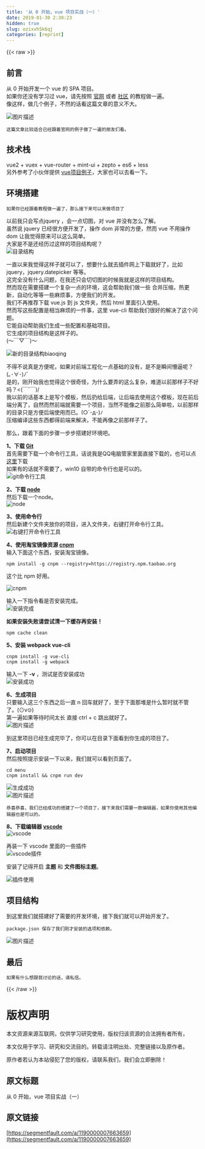 ```yaml
---
title: '从 0 开始，vue 项目实战（一）' 
date: 2019-01-30 2:30:23
hidden: true
slug: ozixvh5k6qj
categories: [reprint]
---
```


{{< raw >}}

                    
<h2 id="articleHeader0">前言</h2>
<p>从 0 开始开发一个 vue 的 SPA 项目。<br>如果你还没有学习过 vue，请先按照 <a href="http://cn.vuejs.org/" rel="nofollow noreferrer" target="_blank">官网</a> 或者 <a href="https://vuefe.cn/v2/guide/" rel="nofollow noreferrer" target="_blank">社区</a> 的教程做一遍。<br>像这样，做几个例子，不然的话看这篇文章的意义不大。</p>
<p><span class="img-wrap"><img data-src="/img/bVGjI8?w=1425&amp;h=763" src="https://static.alili.tech/img/bVGjI8?w=1425&amp;h=763" alt="图片描述" title="图片描述" style="cursor: pointer; display: inline;"></span></p>
<div class="widget-codetool" style="display:none;">
      <div class="widget-codetool--inner">
      <span class="selectCode code-tool" data-toggle="tooltip" data-placement="top" title="" data-original-title="全选"></span>
      <span type="button" class="copyCode code-tool" data-toggle="tooltip" data-placement="top" data-clipboard-text="这篇文章比较适合已经跟着官网的例子做了一遍的朋友们看。
" title="" data-original-title="复制"></span>
      <span type="button" class="saveToNote code-tool" data-toggle="tooltip" data-placement="top" title="" data-original-title="放进笔记"></span>
      </div>
      </div><pre class="hljs"><code>这篇文章比较适合已经跟着官网的例子做了一遍的朋友们看。
</code></pre>
<h2 id="articleHeader1">技术栈</h2>
<p>vue2 + vuex + vue-router + mint-ui + zepto + es6 + less<br>另外参考了小伙伴提供  <a href="https://github.com/shinygang/Vue-cnodejs" rel="nofollow noreferrer" target="_blank">vue项目例子</a>，大家也可以去看一下。</p>
<h2 id="articleHeader2">环境搭建</h2>
<div class="widget-codetool" style="display:none;">
      <div class="widget-codetool--inner">
      <span class="selectCode code-tool" data-toggle="tooltip" data-placement="top" title="" data-original-title="全选"></span>
      <span type="button" class="copyCode code-tool" data-toggle="tooltip" data-placement="top" data-clipboard-text="如果你已经跟着教程做一遍了，那么接下来可以来做项目了" title="" data-original-title="复制"></span>
      <span type="button" class="saveToNote code-tool" data-toggle="tooltip" data-placement="top" title="" data-original-title="放进笔记"></span>
      </div>
      </div><pre class="hljs"><code style="word-break: break-word; white-space: initial;">如果你已经跟着教程做一遍了，那么接下来可以来做项目了</code></pre>
<p>以前我只会写点jquery ，会一点切图，对 vue 并没有怎么了解。<br>虽然说 jquery 已经很方便开发了，操作 dom 非常的方便，然而 vue 不用操作 dom 让我觉得原来可以这么简单。<br>大家是不是还经历过这样的项目结构呢？<br><span class="img-wrap"><img data-src="/img/bVGjdz?w=172&amp;h=124" src="https://static.alili.tech/img/bVGjdz?w=172&amp;h=124" alt="目录结构" title="目录结构" style="cursor: pointer; display: inline;"></span></p>
<p>一直以来我觉得这样子就可以了，想要什么就去插件网上下载就好了，比如 jquery，jquery.datepicker 等等。<br>这完全没有什么问题，在我还只会切切图的时候我就是这样的项目结构。<br>然而现在需要搭建一个复杂一点的环境，这会帮助我们做一些 合并压缩，热更新，自动化等等一些麻烦事，方便我们的开发。<br>我们不再推荐下载 vue.js 到 js 文件夹，然后 html 里面引入使用。<br>然而写这些配置是相当麻烦的一件事，这里 vue-cli 帮助我们很好的解决了这个问题。<br>它能自动帮助我们生成一些配置和基础项目。<br>它生成的项目结构是这样子的。<br>(～￣▽￣)～</p>
<p><span class="img-wrap"><img data-src="/img/bVGjeB?w=291&amp;h=315" src="https://static.alili.tech/img/bVGjeB?w=291&amp;h=315" alt="新的目录结构biaoqing" title="新的目录结构biaoqing" style="cursor: pointer; display: inline;"></span></p>
<p>不得不说真是方便呢，如果对前端工程化一点基础的没有，是不是瞬间懵逼呢？ (｡･∀･)ﾉﾞ<br>是的，刚开始我也觉得这个很奇怪，为什么要弄的这么复杂，难道以前那样子不好吗？&lt;(￣ˇ￣)/<br>我以前的话基本上是写个模板，然后扔给后端，让后端去使用这个模板，现在前后端分离了，自然而然前端就需要一个项目，当然不能像之前那么简单啦，以前那样的目录只是方便后端使用而已。(○´･д･)ﾉ<br>压缩编译这些东西都得前端来解决，不能再像之前那样子了。</p>
<p>那么，跟着下面的步骤一步步搭建好环境吧。</p>
<p><strong>1、下载 <a href="http://rj.baidu.com/soft/detail/30195.html" rel="nofollow noreferrer" target="_blank">Git</a> </strong><br>首先需要下载一个命令行工具，话说我是QQ电脑管家里面直接下载的，也可以点<a href="http://rj.baidu.com/soft/detail/30195.html" rel="nofollow noreferrer" target="_blank">这里</a>下载<br>如果有的话就不需要了，win10 自带的命令行也是可以的。<br><span class="img-wrap"><img data-src="/img/bVGjfN?w=347&amp;h=86" src="https://static.alili.tech/img/bVGjfN?w=347&amp;h=86" alt="git命令行工具" title="git命令行工具" style="cursor: pointer;"></span></p>
<p><strong>2、下载 <a href="https://nodejs.org/en/" rel="nofollow noreferrer" target="_blank">node</a></strong><br>然后下载一个node。<br><span class="img-wrap"><img data-src="/img/bVGjgS?w=396&amp;h=80" src="https://static.alili.tech/img/bVGjgS?w=396&amp;h=80" alt="node" title="node" style="cursor: pointer;"></span></p>
<p><strong>3、使用命令行</strong><br>然后新建个文件夹放你的项目，进入文件夹，右键打开命令行工具。<br><span class="img-wrap"><img data-src="/img/bVGjjP?w=569&amp;h=457" src="https://static.alili.tech/img/bVGjjP?w=569&amp;h=457" alt="右键打开命令行工具" title="右键打开命令行工具" style="cursor: pointer;"></span></p>
<p><strong>4、使用淘宝镜像资源 <a href="http://npm.taobao.org/" rel="nofollow noreferrer" target="_blank">cnpm</a></strong><br>输入下面这个东西，安装淘宝镜像。</p>
<div class="widget-codetool" style="display:none;">
      <div class="widget-codetool--inner">
      <span class="selectCode code-tool" data-toggle="tooltip" data-placement="top" title="" data-original-title="全选"></span>
      <span type="button" class="copyCode code-tool" data-toggle="tooltip" data-placement="top" data-clipboard-text="npm install -g cnpm --registry=https://registry.npm.taobao.org" title="" data-original-title="复制"></span>
      <span type="button" class="saveToNote code-tool" data-toggle="tooltip" data-placement="top" title="" data-original-title="放进笔记"></span>
      </div>
      </div><pre class="hljs coffeescript"><code style="word-break: break-word; white-space: initial;"><span class="hljs-built_in">npm</span> install -g cnpm --registry=https:<span class="hljs-regexp">//</span>registry.<span class="hljs-built_in">npm</span>.taobao.org</code></pre>
<p>这个比 npm 好用。</p>
<p><span class="img-wrap"><img data-src="/img/bVGjkt?w=532&amp;h=196" src="https://static.alili.tech/img/bVGjkt?w=532&amp;h=196" alt="cnpm" title="cnpm" style="cursor: pointer;"></span></p>
<p>输入一下指令看是否安装完成。<br><span class="img-wrap"><img data-src="/img/bVGjk5?w=546&amp;h=256" src="https://static.alili.tech/img/bVGjk5?w=546&amp;h=256" alt="安装完成" title="安装完成" style="cursor: pointer; display: inline;"></span></p>
<p><strong>如果安装失败请尝试清一下缓存再安装！</strong></p>
<div class="widget-codetool" style="display:none;">
      <div class="widget-codetool--inner">
      <span class="selectCode code-tool" data-toggle="tooltip" data-placement="top" title="" data-original-title="全选"></span>
      <span type="button" class="copyCode code-tool" data-toggle="tooltip" data-placement="top" data-clipboard-text="npm cache clean
" title="" data-original-title="复制"></span>
      <span type="button" class="saveToNote code-tool" data-toggle="tooltip" data-placement="top" title="" data-original-title="放进笔记"></span>
      </div>
      </div><pre class="hljs coffeescript"><code><span class="hljs-built_in">npm</span> cache clean
</code></pre>
<p><strong>5、安装 webpack vue-cli</strong></p>
<div class="widget-codetool" style="display:none;">
      <div class="widget-codetool--inner">
      <span class="selectCode code-tool" data-toggle="tooltip" data-placement="top" title="" data-original-title="全选"></span>
      <span type="button" class="copyCode code-tool" data-toggle="tooltip" data-placement="top" data-clipboard-text="cnpm install -g vue-cli
cnpm install -g webpack
" title="" data-original-title="复制"></span>
      <span type="button" class="saveToNote code-tool" data-toggle="tooltip" data-placement="top" title="" data-original-title="放进笔记"></span>
      </div>
      </div><pre class="hljs cmake"><code>cnpm <span class="hljs-keyword">install</span> -g vue-cli
cnpm <span class="hljs-keyword">install</span> -g webpack
</code></pre>
<p>输入一下 <strong>-v</strong> ，测试是否安装成功<br><span class="img-wrap"><img data-src="/img/bVGjyb?w=659&amp;h=614" src="https://static.alili.tech/img/bVGjyb?w=659&amp;h=614" alt="安装成功" title="安装成功" style="cursor: pointer; display: inline;"></span></p>
<p><strong>6、生成项目</strong><br>只要输入这三个东西之后一直 n 回车就好了，至于下面那堆是什么暂时就不管了。(⊙v⊙)<br>第一遍如果等待时间太长 直接 ctrl + c 跳出就好了。<br><span class="img-wrap"><img data-src="/img/bVGjX0?w=714&amp;h=688" src="https://static.alili.tech/img/bVGjX0?w=714&amp;h=688" alt="图片描述" title="图片描述" style="cursor: pointer; display: inline;"></span></p>
<p>到这里项目已经生成完毕了，你可以在目录下面看到你生成的项目了。</p>
<p><strong>7、启动项目</strong><br>然后按照提示安装一下以来，我们就可以看到页面了。</p>
<div class="widget-codetool" style="display:none;">
      <div class="widget-codetool--inner">
      <span class="selectCode code-tool" data-toggle="tooltip" data-placement="top" title="" data-original-title="全选"></span>
      <span type="button" class="copyCode code-tool" data-toggle="tooltip" data-placement="top" data-clipboard-text="cd menu
cnpm install &amp;&amp; cnpm run dev" title="" data-original-title="复制"></span>
      <span type="button" class="saveToNote code-tool" data-toggle="tooltip" data-placement="top" title="" data-original-title="放进笔记"></span>
      </div>
      </div><pre class="hljs dockerfile"><code>cd menu
cnpm install &amp;&amp; cnpm <span class="hljs-keyword">run</span><span class="bash"> dev</span></code></pre>
<p><span class="img-wrap"><img data-src="/img/bVGjBs?w=693&amp;h=436" src="https://static.alili.tech/img/bVGjBs?w=693&amp;h=436" alt="生成成功" title="生成成功" style="cursor: pointer;"></span><br><span class="img-wrap"><img data-src="/img/bVGjCO?w=686&amp;h=686" src="https://static.alili.tech/img/bVGjCO?w=686&amp;h=686" alt="图片描述" title="图片描述" style="cursor: pointer;"></span></p>
<div class="widget-codetool" style="display:none;">
      <div class="widget-codetool--inner">
      <span class="selectCode code-tool" data-toggle="tooltip" data-placement="top" title="" data-original-title="全选"></span>
      <span type="button" class="copyCode code-tool" data-toggle="tooltip" data-placement="top" data-clipboard-text="恭喜恭喜，我们已经成功的搭建了一个项目了，接下来我们需要一款编辑器，如果你使用其他编辑器也是可以的。
" title="" data-original-title="复制"></span>
      <span type="button" class="saveToNote code-tool" data-toggle="tooltip" data-placement="top" title="" data-original-title="放进笔记"></span>
      </div>
      </div><pre class="hljs"><code>恭喜恭喜，我们已经成功的搭建了一个项目了，接下来我们需要一款编辑器，如果你使用其他编辑器也是可以的。
</code></pre>
<p><strong>8、下载编辑器 <a href="https://code.visualstudio.com/?utm_expid=101350005-35.Eg8306GUR6SersZwpBjURQ.0&amp;utm_referrer=https://www.baidu.com/link?url=3L13-ETpRSaH3BBuKYGnicacUpOKsFZ0jEQ3Fc0J_aJBjtZ9Bn_0q9K9qVoffy0B&amp;wd=&amp;eqid=dedbeaea0000acb500000004583fcee7" rel="nofollow noreferrer" target="_blank">vscode</a></strong><br><span class="img-wrap"><img data-src="/img/bVGjhv?w=345&amp;h=80" src="https://static.alili.tech/img/bVGjhv?w=345&amp;h=80" alt="vscode" title="vscode" style="cursor: pointer;"></span></p>
<p>再装一下 vscode 里面的一些插件<br><span class="img-wrap"><img data-src="/img/bVGjhW?w=1031&amp;h=683" src="https://static.alili.tech/img/bVGjhW?w=1031&amp;h=683" alt="vscode插件" title="vscode插件" style="cursor: pointer; display: inline;"></span></p>
<p>安装了记得开启 <strong>主题</strong> 和 <strong>文件图标主题</strong>。</p>
<p><span class="img-wrap"><img data-src="/img/bVGjik?w=618&amp;h=534" src="https://static.alili.tech/img/bVGjik?w=618&amp;h=534" alt="插件使用" title="插件使用" style="cursor: pointer; display: inline;"></span></p>
<h2 id="articleHeader3">项目结构</h2>
<p>到这里我们就搭建好了需要的开发环境，接下我们就可以开始开发了。</p>
<div class="widget-codetool" style="display:none;">
      <div class="widget-codetool--inner">
      <span class="selectCode code-tool" data-toggle="tooltip" data-placement="top" title="" data-original-title="全选"></span>
      <span type="button" class="copyCode code-tool" data-toggle="tooltip" data-placement="top" data-clipboard-text="package.json 保存了我们刚才安装的选项和依赖。 
" title="" data-original-title="复制"></span>
      <span type="button" class="saveToNote code-tool" data-toggle="tooltip" data-placement="top" title="" data-original-title="放进笔记"></span>
      </div>
      </div><pre class="hljs stylus"><code>package<span class="hljs-selector-class">.json</span> 保存了我们刚才安装的选项和依赖。 
</code></pre>
<p><span class="img-wrap"><img data-src="/img/bVGjGJ?w=1024&amp;h=768" src="https://static.alili.tech/img/bVGjGJ?w=1024&amp;h=768" alt="图片描述" title="图片描述" style="cursor: pointer; display: inline;"></span></p>
<h2 id="articleHeader4">最后</h2>
<div class="widget-codetool" style="display:none;">
      <div class="widget-codetool--inner">
      <span class="selectCode code-tool" data-toggle="tooltip" data-placement="top" title="" data-original-title="全选"></span>
      <span type="button" class="copyCode code-tool" data-toggle="tooltip" data-placement="top" data-clipboard-text="如果有什么想跟我讨论的话，请私信。
" title="" data-original-title="复制"></span>
      <span type="button" class="saveToNote code-tool" data-toggle="tooltip" data-placement="top" title="" data-original-title="放进笔记"></span>
      </div>
      </div><pre class="hljs"><code>如果有什么想跟我讨论的话，请私信。
</code></pre>

                
{{< /raw >}}

# 版权声明
本文资源来源互联网，仅供学习研究使用，版权归该资源的合法拥有者所有，

本文仅用于学习、研究和交流目的。转载请注明出处、完整链接以及原作者。

原作者若认为本站侵犯了您的版权，请联系我们，我们会立即删除！

## 原文标题
从 0 开始，vue 项目实战（一）

## 原文链接
[https://segmentfault.com/a/1190000007663659](https://segmentfault.com/a/1190000007663659)

